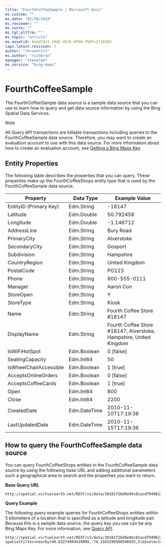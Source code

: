 ```yaml
---
title: "FourthCoffeeSample | Microsoft Docs"
ms.custom: ""
ms.date: "02/28/2018"
ms.reviewer: ""
ms.suite: ""
ms.tgt_pltfrm: ""
ms.topic: "article"
ms.assetid: 6e6d7dc1-18d2-4576-9fb0-fb97c271828d
caps.latest.revision: 7
author: "rbrundritt"
ms.author: "richbrun"
manager: "stevelom"
ms.service: "bing-maps"
---
```

# FourthCoffeeSample
The FourthCoffeeSample data source is a sample data source that you can use to learn how to query and get data source information by using the  Bing Spatial Data Services.  
  
> [!NOTE]
>  All Query API transactions are billable transactions including queries to the FourthCoffeeSample data source. Therefore, you may want to create an evaluation account to use with this data source. For more information about how to create an evaluation account, see [Getting a Bing Maps Key](http://msdn.microsoft.com/en-us/library/ff428642.aspx).  
  
## Entity Properties  
 The following table describes the properties that you can query. These properties make up the FourthCoffeeShops entity type that is used by the FourthCoffeeSample data source.  
  
|Property|Data Type|Example Value|  
|--------------|---------------|-------------------|  
|EntityID (Primary Key)|Edm.String|-18147|  
|Latitude|Edm.Double|50.792458|  
|Longitude|Edm.Double|-1.146712|  
|AddressLine|Edm.String|Bury Road|  
|PrimaryCity|Edm.String|Alverstoke|  
|SecondaryCity|Edm.String|Gosport|  
|Subdivision|Edm.String|Hampshire|  
|CountryRegion|Edm.String|United Kingdom|  
|PostalCode|Edm.String|PO123|  
|Phone|Edm.String|800-555-0111|  
|Manager|Edm.String|Aaron Con|  
|StoreOpen|Edm.String|Y|  
|StoreType|Edm.String|Kiosk|  
|Name|Edm.String|Fourth Coffee Store #18147|  
|DisplayName|Edm.String|Fourth Coffee Store #18147, Alverstoke, Hampshire, United Kingdom|  
|IsWiFiHotSpot|Edm.Boolean|0 [false]|  
|SeatingCapacity|Edm.Int64|50|  
|IsWheelChairAccessible|Edm.Boolean|1 [true]|  
|AcceptsOnlineOrders|Edm.Boolean|0 [false]|  
|AcceptsCoffeeCards|Edm.Boolean|1 [true]|  
|Open|Edm.Int64|800|  
|Close|Edm.Int64|2200|  
|CreatedDate|Edm.DateTime|2010-11-10T17:19:36|  
|LastUpdatedDate|Edm.DateTime|2010-11-15T17:19:36|  
  
## How to query the FourthCoffeeSample data source  
 You can query FourthCoffeeShops entities in the FourthCoffeeSample data source by using the following base URL and adding additional parameters such a geographical area to search and the properties you want to return.  
  
 **Base Query URL**  
  
```  
http://spatial.virtualearth.net/REST/v1/data/20181f26d9e94c81acdf9496133d4f23/FourthCoffeeSample/FourthCoffeeShops  
```  
  
 **Query Example**  
  
 The following query example queries for FourthCoffeeShops entities within 5 kilometers of a location that is specified as a latitude and longitude pair. Because this is a sample data source, the query key you use can be any Bing Maps Key. For more information, see [Query API](../spatial-data-services/query-api.md).  
  
```  
http://spatial.virtualearth.net/REST/v1/data/20181f26d9e94c81acdf9496133d4f23/FourthCoffeeSample/FourthCoffeeShops?spatialFilter=nearby(40.83274904439099,-74.3163299560546935,5)&$select=EntityID,Latitude,Longitude,__Distance&$top=3&key=anyBingMapsKey  
```
